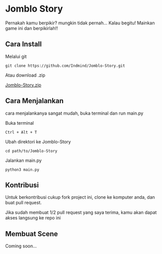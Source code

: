 # Jomblo Story

Pernakah kamu berpikir? mungkin tidak pernah... 
Kalau begitu! Mainkan game ini dan berpikirlah!!

## Cara Install

Melalui git

` git clone https://github.com/Indmind/Jomblo-Story.git `

Atau download .zip

[Jomblo-Story.zip](https://github.com/Indmind/Jomblo-Story/archive/master.zip)

## Cara Menjalankan

cara menjalankanya sangat mudah, buka terminal dan run main.py

Buka terminal

` Ctrl + Alt + T `

Ubah direktori ke Jomblo-Story

` cd path/to/Jomblo-Story `

Jalankan main.py

` python3 main.py `

## Kontribusi

Untuk berkontribusi cukup fork project ini, clone ke
komputer anda, dan buat pull request. 

Jika sudah membuat 1/2 pull request yang saya terima, 
kamu akan dapat akses langsung ke repo ini

## Membuat Scene

Coming soon...

